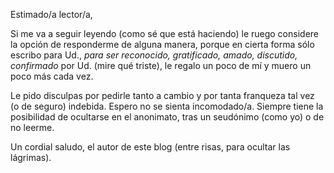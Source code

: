 Estimado/a lector/a,

Si me va a seguir leyendo (como sé que está haciendo) le ruego considere la opción de responderme de alguna manera, porque en cierta forma sólo escribo para Ud., *para ser reconocido, gratificado, amado, discutido, confirmado* por Ud. (mire qué triste), le regalo un poco de mí y muero un poco más cada vez.

Le pido disculpas por pedirle tanto a cambio y por tanta franqueza tal vez (o de seguro) indebida. Espero no se sienta incomodado/a. Siempre tiene la posibilidad de ocultarse en el anonimato, tras un seudónimo (como yo) o de no leerme.

Un cordial saludo,
el autor de este blog  (entre risas, para ocultar las lágrimas).
